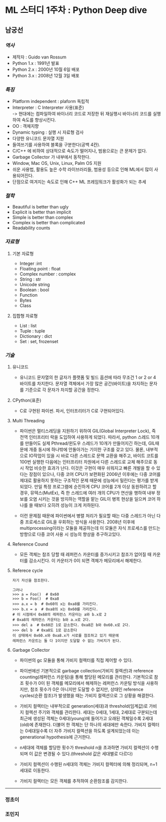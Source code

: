# ML 스터디 1주차 : Python Deep dive

## **남궁선**

### ***역사***
- 제작자 : Guido van Rossum
- Python 1.x : 1991년 발표
- Python 2.x : 2000년 10월 6일 배포
- Python 3.x : 2008년 12월 3일 배포

### ***특징***
- Platform independent : plaform 독립적
- Interpreter : C Interpreter 사용(표준)</br>
-> 현대에는 컴파일하여 바이너리 코드로 저장한 뒤 재실행시 바이너리 코드를 실행하여 속도를 향상시킨다.
- OO : 객체지향
- Dynamic typing : 실행 시 자료형 검사
- 다양한 유니코드 문자열 지원
- 들여쓰기를 사용하여 블록을 구분한다(공백 4칸).
- C/C++ 에 비하여 상대적으로 속도가 떨어지나, 범용으로는 큰 문제가 없다.
- Garbage Collector 가 내부에서 동작한다.
- Window, Mac OS, Unix, Linux, Palm OS 지원
- 쉬운 사용법, 활용도 높은 수학 라이브러리들, 범용성 등으로 인해 ML에서 많이 사용되어진다.
- 단점으로 여겨지는 속도로 인해 C++ ML 프레임워크가 활성화가 되는 추세 


### ***철학***
- Beautiful is better than ugly
- Explicit is better than implicit
- Simple is better than complex
- Complex is better than complicated
- Readability counts

### ***자료형***
1. 기본 자료형
    - Integer :int
    - Floating point : float
    - Complex number : complex
    - String : str
    - Unicode string    
    - Boolean : bool
    - Function
    - Bytes
    - Class

2. 집합형 자료형
    - List : list
    - Tuple : tuple
    - Dictionary : dict
    - Set : set, frozenset

### ***기술***
1. 유니코드    
    - 유니코드 문자열의 한 글자가 플랫폼 및 빌드 옵션에 따라 무조건 1 or 2 or 4 바이트를 차지한다. 문자열 객체에서 가장 많은 공간(바이트)을 차지하는 문자를 기준으로 각 문자가 차지할 공간을 정한다.

2. CPython(표준)    
    - C로 구현된 파이썬. 파서, 인터프리터가 C로 구현되어있다.    

3. Multi Threading    
    - 파이썬은 멀티스레딩을 지원하기 위하여 GIL(Global Interpreter Lock), 즉 전역 인터프리터 락을 도입하여 사용하게 되었다. 따라서, python 스레드 10개를 만들어도 실제 Pthread/윈도우 스레드가 10개가 만들어지긴 하는데, GIL때문에 개중 동시에 하나밖에 안돌아가는 기이한 구조를 갖고 있다. 물론, 내부적으로 IO작업이 있을 시 바로 다른 스레드로 문맥 교환을 해주고, 바이트 코트를 100번 실행한 다음에는 인터프리터 차원에서 다른 스레드로 교체 해주므로 동시 작업 비슷한 효과가 난다. 이것은 구현이 매우 쉬워지고 빠른 개발을 할 수 있다는 장점이 있으나, 다중 코어 CPU가 보편화된 2006년 이후에는 다중 코어를 제대로 활용하지 못하는 구조적인 문제 때문에 성능에서 밀린다는 평가를 받게 되었다. 만일 특정 프로그램에 순진하게 CPU 코어를 2개 이상 동원하려고 할 경우, 뮤텍스(MutEx), 즉 한 스레드에 여러 개의 CPU가 연산을 행하여 내부 정보를 오염 시키는 것을 방지하는 역할을 맡는 GIL이 병목 현상을 일으켜 코어 하나를 쓸 때보다 오히려 성능이 크게 저하된다.

    - 이런 문제점 때문에 파이썬에서 병렬 처리가 필요할 때는 다중 스레드가 아닌 다중 프로세스로 GIL을 우회하는 방식을 사용한다. 2008년 이후에 multiprocessing이라는 모듈을 제공하는데 이 모듈은 자식 프로세스를 만드는 방향으로 다중 코어 사용 시 성능의 향상을 추구하고있다.    

4. Reference Cound    
    - 모든 객체는 참조 당할 때 레퍼런스 카운터를 증가시키고 참조가 없어질 때 카운터를 감소시킨다. 이 카운터가 0이 되면 객체가 메모리에서 해제한다.
    
5. Referece cycle    
    ```
    자기 자신을 참조한다.

    그러나
    >>> a = Foo()  # 0x60
    >>> b = Foo()  # 0xa8
    >>> a.x = b  # 0x60의 x는 0xa8를 가리킨다.
    >>> b.x = a  # 0xa8의 x는 0x60를 가리킨다.
    # 이 시점에서 0x60의 레퍼런스 카운터는 a와 b.x로 2
    # 0xa8의 레퍼런스 카운터는 b와 a.x로 2다.
    >>> del a  # 0x60은 1로 감소한다. 0xa8은 b와 0x60.x로 2다.
    >>> del b  # 0xa8도 1로 감소한다
    이 상태에서 0x60.x와 0xa8.x가 서로를 참조하고 있기 때문에
    레퍼런스 카운트는 둘 다 1이지만 도달할 수 없는 가비지가 된다.
    ```
6. Garbage Collector    
    - 파이썬의 gc 모듈을 통해 가비지 컬렉터를 직접 제어할 수 있다.

    - 파이썬에선 기본적으로 garbage collection(가비지 컬렉션)과 reference counting(레퍼런스 카운팅)을 통해 할당된 메모리를 관리한다. 기본적으로 참조 횟수가 0이 된 객체를 메모리에서 해제하는 레퍼런스 카운팅 방식을 사용하지만, 참조 횟수가 0은 아니지만 도달할 수 없지만, 상태인 reference cycles(순환 참조)가 발생했을 때는 가비지 컬렉션으로 그 상황을 해결한다.

    - 가비지 컬렉터는 내부적으로 generation(세대)과 threshold(임계값)로 가비지 컬렉션 주기와 객체를 관리한다. 세대는 0세대, 1세대, 2세대로 구분되는데 최근에 생성된 객체는 0세대(young)에 들어가고 오래된 객체일수록 2세대(old)에 존재한다. 더불어 한 객체는 단 하나의 세대에만 속한다. 가비지 컬렉터는 0세대일수록 더 자주 가비지 컬렉션을 하도록 설계되었는데 이는 generational hypothesis에 근거한다.

    - n세대에 객체를 할당한 횟수가 threshold n을 초과하면 가비지 컬렉션이 수행되며 이 값은 변경될 수 있다.(threshold 값은 세대별로 다르다)

    - 가비지 컬렉션이 수행된 n세대의 객체는 가비지 컬렉터에 의해 정리되며, n+1세대로 이동한다.

    - 가비지 컬렉터는 모든 객체를 추적하여 순환참조를 감지한다.
--------------
### 정초이

### 조민지